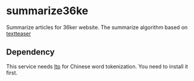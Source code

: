 summarize36ke
======

Summarize articles for 36ker website.
The summarize algorithm based on [textteaser](https://github.com/MojoJolo/textteaser)

## Dependency

This service needs [ltp](https://github.com/HIT-SCIR/ltp) for Chinese word tokenization. 
You need to install it first.

